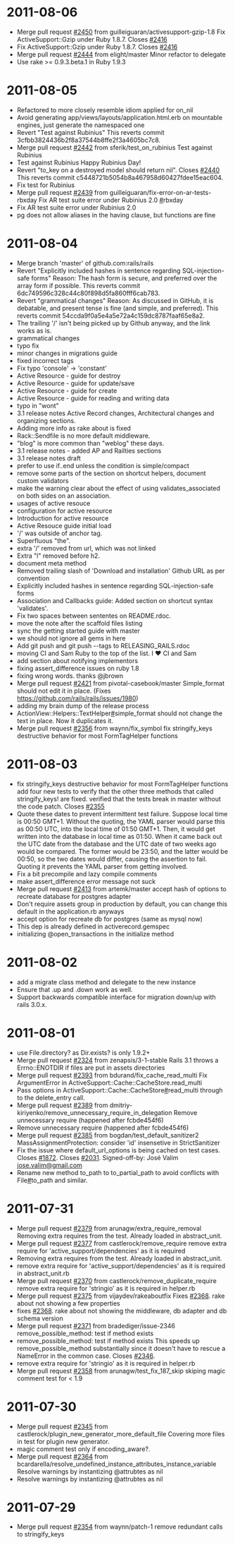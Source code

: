 2011-08-06
==========

  * Merge pull request [#2450](https://github.com/rails/rails/issues/2450) from guilleiguaran/activesupport-gzip-1.8
    Fix ActiveSupport::Gzip under Ruby 1.8.7. Closes [#2416](https://github.com/rails/rails/issues/2416)
  * Fix ActiveSupport::Gzip under Ruby 1.8.7. Closes [#2416](https://github.com/rails/rails/issues/2416)
  * Merge pull request [#2444](https://github.com/rails/rails/issues/2444) from elight/master
    Minor refactor to delegate
  * Use rake >= 0.9.3.beta.1 in Ruby 1.9.3

2011-08-05
==========

  * Refactored to more closely resemble idiom applied for on_nil
  * Avoid generating app/views/layouts/application.html.erb on mountable engines, just generate the namespaced one
  * Revert "Test against Rubinius"
    This reverts commit 3cfbb3824436b2f8a37544b8ffe2f3a4605bc7c8.
  * Merge pull request [#2442](https://github.com/rails/rails/issues/2442) from sferik/test_on_rubinius
    Test against Rubinius
  * Test against Rubinius
    Happy Rubinius Day!
  * Revert "to_key on a destroyed model should return nil". Closes
    [#2440](https://github.com/rails/rails/issues/2440)
    This reverts commit c5448721b5054b8a467958d60427fdee15eac604.
  * Fix test for Rubinius
  * Merge pull request [#2439](https://github.com/rails/rails/issues/2439) from
    guilleiguaran/fix-error-on-ar-tests-rbxday
    Fix AR test suite error under Rubinius 2.0 [#](https://github.com/rails/rails/issues/)rbxday
  * Fix AR test suite error under Rubinius 2.0
  * pg does not allow aliases in the having clause, but functions are fine

2011-08-04
==========

  * Merge branch 'master' of github.com:rails/rails
  * Revert "Explicitly included hashes in sentence regarding SQL-injection-safe forms"
    Reason: The hash form is secure, and preferred over the array form if possible.
    This reverts commit 6dc749596c328c44c80f898d5fa860fff6cab783.
  * Revert "grammatical changes"
    Reason: As discussed in GitHub, it is debatable, and present tense
    is fine (and simple, and preferred).
    This reverts commit 54ccda9f0a5e4a5e72a4c159dc8787faaf65e8a2.
  * The trailing '/' isn't being picked up by Github anyway, and the link works as is.
  * grammatical changes
  * typo fix
  * minor changes in migrations guide
  * fixed incorrect tags
  * Fix typo 'console' -> 'constant'
  * Active Resource - guide for destroy
  * Active Resource - guide for update/save
  * Active Resource - guide for create
  * Active Resource - guide for reading and writing data
  * typo in "wont"
  * 3.1 release notes Active Record changes, Architectural changes and
    organizing sections.
  * Adding more info as rake about is fixed
  * Rack::Sendfile is no more default middleware.
  * "blog" is more common than "weblog" these days.
  * 3.1 release notes - added AP and Railties sections
  * 3.1 release notes draft
  * prefer to use if..end unless the condition is simple/compact
  * remove some parts of the section on shortcut helpers, document custom validators
  * make the warning clear about the effect of using validates_associated on both sides on an association.
  * usages of active resouce
  * configuration for active resource
  * Introduction for active resource
  * Active Resouce guide initial load
  * '/' was outside of anchor tag.
  * Superfluous "the".
  * extra '/' removed from url, which was not linked
  * Extra "l" removed before h2.
  * document meta method
  * Removed trailing slash of 'Download and installation' Github URL as per convention
  * Explicitly included hashes in sentence regarding SQL-injection-safe forms
  * Association and Callbacks guide: Added section on shortcut syntax 'validates'.
  * Fix two spaces between sententes on README.rdoc.
  * move the note after the scaffold files listing
  * sync the getting started guide with master
  * we should not ignore all gems in here
  * Add git push and git push --tags to RELEASING_RAILS.rdoc
  * moving CI and Sam Ruby to the top of the list.  I :heart: CI and Sam
  * add section about notifying implementors
  * fixing assert_difference issues on ruby 1.8
  * fixing wrong words.  thanks @jbrown
  * Merge pull request [#2421](https://github.com/rails/rails/issues/2421) from pivotal-casebook/master
    Simple_format should not edit it in place. (Fixes https://github.com/rails/rails/issues/1980)
  * adding my brain dump of the release process
  * ActionView::Helpers::TextHelper[#](https://github.com/rails/rails/issues/)simple_format should not change the
    text in place. Now it duplicates it.
  * Merge pull request [#2356](https://github.com/rails/rails/issues/2356) from waynn/fix_symbol
    fix stringify_keys destructive behavior for most FormTagHelper functions

2011-08-03
==========

  * fix stringify_keys destructive behavior for most FormTagHelper functions
    add four new tests to verify that the other three methods that called stringify_keys! are fixed. verified that
    the tests break in master without the code patch. Closes [#2355](https://github.com/rails/rails/issues/2355)
  * Quote these dates to prevent intermittent test failure. Suppose local time is 00:50 GMT+1. Without the quoting,
    the YAML parser would parse this as 00:50 UTC, into the local time of 01:50 GMT+1. Then, it would get written
    into the database in local time as 01:50. When it came back out the UTC date from the database and the UTC date
    of two weeks ago would be compared. The former would be 23:50, and the latter would be 00:50, so the two dates
    would differ, causing the assertion to fail. Quoting it prevents the YAML parser from getting involved.
  * Fix a bit precompile and lazy compile comments
  * make assert_difference error message not suck
  * Merge pull request [#2413](https://github.com/rails/rails/issues/2413) from artemk/master
    accept hash of options to recreate database for postgres adapter
  * Don't require assets group in production by default, you can change this default in the application.rb anyways
  * accept option for recreate db for postgres (same as mysql now)
  * This dep is already defined in activerecord.gemspec
  * initializing @open_transactions in the initialize method

2011-08-02
==========

  * add a migrate class method and delegate to the new instance
  * Ensure that .up and .down work as well.
  * Support backwards compatible interface for migration down/up with rails 3.0.x.

2011-08-01
==========

  * use File.directory? as Dir.exists? is only 1.9.2+
  * Merge pull request [#2324](https://github.com/rails/rails/issues/2324) from zenapsis/3-1-stable
    Rails 3.1 throws a Errno::ENOTDIR if files are put in assets directories
  * Merge pull request [#2393](https://github.com/rails/rails/issues/2393) from bdurand/fix_cache_read_multi
    Fix ArgumentError in ActiveSupport::Cache::CacheStore.read_multi
  * Pass options in ActiveSupport::Cache::CacheStore[#](https://github.com/rails/rails/issues/)read_multi through to
    the delete_entry call.
  * Merge pull request [#2389](https://github.com/rails/rails/issues/2389) from
    dmitriy-kiriyenko/remove_unnecessary_require_in_delegation
    Remove unnecessary require (happened after fcbde454f6)
  * Remove unnecessary require (happened after fcbde454f6)
  * Merge pull request [#2385](https://github.com/rails/rails/issues/2385) from bogdan/test_default_sanitizer2
    MassAssignmentProtection: consider 'id' insensetive in StrictSanitizer
  * Fix the issue where default_url_options is being cached on test cases. Closes
    [#1872](https://github.com/rails/rails/issues/1872). Closes [#2031](https://github.com/rails/rails/issues/2031).
    Signed-off-by: José Valim <jose.valim@gmail.com>
  * Rename new method to_path to to_partial_path to avoid conflicts with
    File[#](https://github.com/rails/rails/issues/)to_path and similar.

2011-07-31
==========

  * Merge pull request [#2379](https://github.com/rails/rails/issues/2379) from arunagw/extra_require_removal
    Removing extra requires from the test. Already loaded in abstract_unit.
  * Merge pull request [#2377](https://github.com/rails/rails/issues/2377) from castlerock/remove_require
    remove extra require for 'active_support/dependencies' as it is required
  * Removing extra requires from the test. Already loaded in abstract_unit.
  * remove extra require for 'active_support/dependencies' as it is required in abstract_unit.rb
  * Merge pull request [#2370](https://github.com/rails/rails/issues/2370) from castlerock/remove_duplicate_require
    remove extra require for 'stringio' as it is required in helper.rb
  * Merge pull request [#2375](https://github.com/rails/rails/issues/2375) from vijaydev/rakeaboutfix
    Fixes [#2368](https://github.com/rails/rails/issues/2368). rake about not showing a few properties
  * fixes [#2368](https://github.com/rails/rails/issues/2368). rake about not showing the middleware, db adapter and
    db schema version
  * Merge pull request [#2371](https://github.com/rails/rails/issues/2371) from bradediger/issue-2346
    remove_possible_method: test if method exists
  * remove_possible_method: test if method exists
    This speeds up remove_possible_method substantially since it doesn't
    have to rescue a NameError in the common case.
    Closes [#2346](https://github.com/rails/rails/issues/2346).
  * remove extra require for 'stringio' as it is required in helper.rb
  * Merge pull request [#2358](https://github.com/rails/rails/issues/2358) from arunagw/test_fix_187_skip
    skiping magic comment test for < 1.9

2011-07-30
==========

  * Merge pull request [#2345](https://github.com/rails/rails/issues/2345) from
    castlerock/plugin_new_generator_more_default_file
    Covering more files in test for plugin new generator.
  * magic comment test only if encoding_aware?.
  * Merge pull request [#2364](https://github.com/rails/rails/issues/2364) from
    bcardarella/resolve_undefined_instance_attributes_instance_variable
    Resolve warnings by instantizing @attrubtes as nil
  * Resolve warnings by instantizing @attrubtes as nil

2011-07-29
==========

  * Merge pull request [#2354](https://github.com/rails/rails/issues/2354) from waynn/patch-1
    remove redundant calls to stringify_keys
